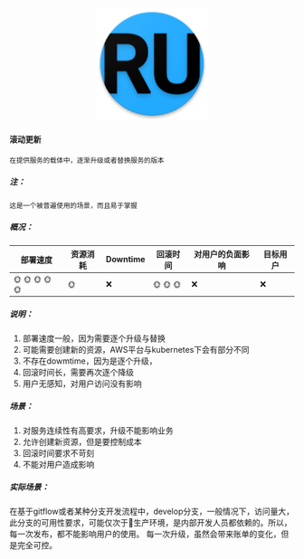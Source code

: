 <p align="center">
   <img width="200" src="ru.png">
</p>

#### 滚动更新
    在提供服务的载体中，逐渐升级或者替换服务的版本

##### 注：
    这是一个被普遍使用的场景，而且易于掌握

##### 概况：

| 部署速度 |  资源消耗  | Downtime  | 回滚时间  | 对用户的负面影响| 目标用户|
| -------| ---------| --------| --------| --------|--------|
| :sun_with_face: :sun_with_face: :sun_with_face: :sun_with_face: :sun_with_face: |  :sun_with_face:   | :x:   | :sun_with_face: :sun_with_face: :sun_with_face: | :x: | :x: |

##### 说明：
1. 部署速度一般，因为需要逐个升级与替换
2. 可能需要创建新的资源，AWS平台与kubernetes下会有部分不同
3. 不存在dowmtime，因为是逐个升级，
4. 回滚时间长，需要再次逐个降级
5. 用户无感知，对用户访问没有影响
   
##### 场景：
1. 对服务连续性有高要求，升级不能影响业务
2. 允许创建新资源，但是要控制成本
3. 回滚时间要求不苛刻
4. 不能对用户造成影响
   
##### 实际场景：
在基于gitflow或者某种分支开发流程中，develop分支，一般情况下，访问量大，此分支的可用性要求，可能仅次于生产环境，是内部开发人员都依赖的。所以，每一次发布，都不能影响用户的使用。
每一次升级，虽然会带来账单的变化，但是完全可控。
